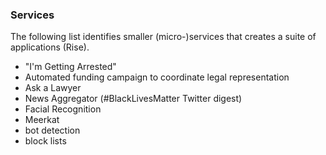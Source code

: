 ### Services

The following list identifies smaller (micro-)services that creates a suite of applications (Rise).

- "I'm Getting Arrested"
- Automated funding campaign to coordinate legal representation
- Ask a Lawyer
- News Aggregator (#BlackLivesMatter Twitter digest)
- Facial Recognition
- Meerkat
- bot detection
- block lists
